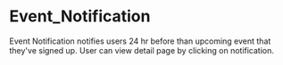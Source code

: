 # Event_Notification
Event Notification notifies users 24 hr before than upcoming event that they've signed up.
User can view detail page by clicking on notification.
